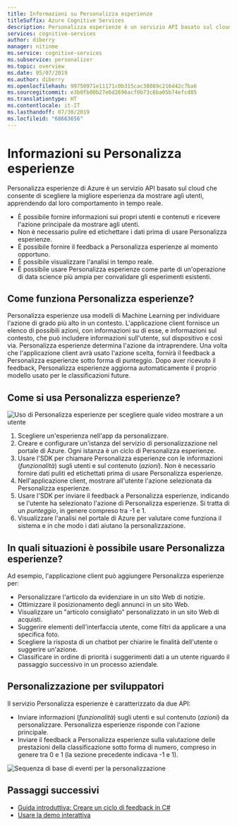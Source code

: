 ```yaml
---
title: Informazioni su Personalizza esperienze
titleSuffix: Azure Cognitive Services
description: Personalizza esperienze è un servizio API basato sul cloud che consente di scegliere la migliore esperienza da mostrare agli utenti, apprendendo dal loro comportamento in tempo reale.
services: cognitive-services
author: diberry
manager: nitinme
ms.service: cognitive-services
ms.subservice: personalizer
ms.topic: overview
ms.date: 05/07/2019
ms.author: diberry
ms.openlocfilehash: 99750971e11171c0b315cac38089c216d42c7ba6
ms.sourcegitcommit: e3b0fb00b27e6d2696acf0b73c6ba05b74efcd85
ms.translationtype: HT
ms.contentlocale: it-IT
ms.lasthandoff: 07/30/2019
ms.locfileid: "68663656"
---
```

# <a name="what-is-personalizer"></a>Informazioni su Personalizza esperienze

Personalizza esperienze di Azure è un servizio API basato sul cloud che consente di scegliere la migliore esperienza da mostrare agli utenti, apprendendo dal loro comportamento in tempo reale.

* È possibile fornire informazioni sui propri utenti e contenuti e ricevere l'azione principale da mostrare agli utenti. 
* Non è necessario pulire ed etichettare i dati prima di usare Personalizza esperienze.
* È possibile fornire il feedback a Personalizza esperienze al momento opportuno. 
* È possibile visualizzare l'analisi in tempo reale. 
* È possibile usare Personalizza esperienze come parte di un'operazione di data science più ampia per convalidare gli esperimenti esistenti.

## <a name="how-does-personalizer-work"></a>Come funziona Personalizza esperienze?

Personalizza esperienze usa modelli di Machine Learning per individuare l'azione di grado più alto in un contesto. L'applicazione client fornisce un elenco di possibili azioni, con informazioni su di esse, e informazioni sul contesto, che può includere informazioni sull'utente, sul dispositivo e così via. Personalizza esperienze determina l'azione da intraprendere. Una volta che l'applicazione client avrà usato l'azione scelta, fornirà il feedback a Personalizza esperienze sotto forma di punteggio. Dopo aver ricevuto il feedback, Personalizza esperienze aggiorna automaticamente il proprio modello usato per le classificazioni future.

## <a name="how-do-i-use-the-personalizer"></a>Come si usa Personalizza esperienze?

![Uso di Personalizza esperienze per scegliere quale video mostrare a un utente](media/what-is-personalizer/personalizer-example-highlevel.png)

1. Scegliere un'esperienza nell'app da personalizzare.
1. Creare e configurare un'istanza del servizio di personalizzazione nel portale di Azure. Ogni istanza è un ciclo di Personalizza esperienze.
1. Usare l'SDK per chiamare Personalizza esperienze con le informazioni (_funzionalità_) sugli utenti e sul contenuto (_azioni_). Non è necessario fornire dati puliti ed etichettati prima di usare Personalizza esperienze. 
1. Nell'applicazione client, mostrare all'utente l'azione selezionata da Personalizza esperienze.
1. Usare l'SDK per inviare il feedback a Personalizza esperienze, indicando se l'utente ha selezionato l'azione di Personalizza esperienze. Si tratta di un _punteggio_, in genere compreso tra -1 e 1.
1. Visualizzare l'analisi nel portale di Azure per valutare come funziona il sistema e in che modo i dati aiutano la personalizzazione.

## <a name="where-can-i-use-personalizer"></a>In quali situazioni è possibile usare Personalizza esperienze?

Ad esempio, l'applicazione client può aggiungere Personalizza esperienze per:

* Personalizzare l'articolo da evidenziare in un sito Web di notizie.    
* Ottimizzare il posizionamento degli annunci in un sito Web.
* Visualizzare un "articolo consigliato" personalizzato in un sito Web di acquisti.
* Suggerire elementi dell'interfaccia utente, come filtri da applicare a una specifica foto.
* Scegliere la risposta di un chatbot per chiarire le finalità dell'utente o suggerire un'azione.
* Classificare in ordine di priorità i suggerimenti dati a un utente riguardo il passaggio successivo in un processo aziendale.

## <a name="personalization-for-developers"></a>Personalizzazione per sviluppatori

Il servizio Personalizza esperienze è caratterizzato da due API:

* Inviare informazioni (_funzionalità_) sugli utenti e sul contenuto (_azioni_) da personalizzare. Personalizza esperienze risponde con l'azione principale.
* Inviare il feedback a Personalizza esperienze sulla valutazione delle prestazioni della classificazione sotto forma di numero, compreso in genere tra 0 e 1 (la sezione precedente indicava -1 e 1). 

![Sequenza di base di eventi per la personalizzazione](media/what-is-personalizer/personalization-intro.png)

## <a name="next-steps"></a>Passaggi successivi

* [Guida introduttiva: Creare un ciclo di feedback in C#](csharp-quickstart-commandline-feedback-loop.md)
* [Usare la demo interattiva](https://personalizationdemo.azurewebsites.net/)

